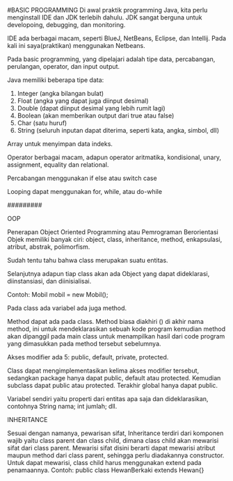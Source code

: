 #BASIC PROGRAMMING
Di awal praktik programming Java, kita perlu menginstall IDE dan JDK terlebih dahulu. JDK sangat berguna untuk developoing, debugging, dan monitoring.

IDE ada berbagai macam, seperti BlueJ, NetBeans, Eclipse, dan Intellij. Pada kali ini saya(praktikan) menggunakan Netbeans.

Pada basic programming, yang dipelajari adalah tipe data, percabangan, perulangan, operator, dan input output.

Java memiliki beberapa tipe data: 
1. Integer (angka bilangan bulat)
2. Float (angka yang dapat juga diinput desimal)
3. Double (dapat diinput desimal yang lebih rumit lagi)
4. Boolean (akan memberikan output dari true atau false)
5. Char (satu huruf)
6. String (seluruh inputan dapat diterima, seperti kata, angka, simbol, dll)

Array untuk menyimpan data indeks.

Operator berbagai macam, adapun operator aritmatika, kondisional, unary, assignment, equality dan relational.

Percabangan menggunakan if else atau switch case

Looping dapat menggunakan for, while, atau do-while


#########

OOP

Penerapan Object Oriented Programming atau Pemrograman Berorientasi Objek memiliki banyak ciri: object, class, inheritance, method, enkapsulasi, atribut, abstrak, polimorfism.

Sudah tentu tahu bahwa class merupakan suatu entitas. 

Selanjutnya adapun tiap class akan ada Object yang dapat dideklarasi, diinstansiasi, dan diinisialisai.

Contoh: Mobil mobil = new Mobil();

Pada class ada variabel ada juga method.

Method dapat ada pada class. Method biasa diakhiri () di akhir nama method, ini untuk mendeklarasikan sebuah  kode program kemudian method akan dipanggil pada main 
class untuk menampilkan hasil dari code program yang dimasukkan pada method tersebut sebelumnya.

Akses modifier ada 5: public, default, private, protected.

Class dapat mengimplementasikan kelima akses modifier tersebut, sedangkan package hanya dapat public, default atau protected. Kemudian subclass dapat public atau protected. Terakhir global hanya dapat public.

Variabel sendiri yaitu properti dari entitas apa saja dan dideklarasikan, contohnya String nama; int jumlah; dll.


INHERITANCE

Sesuai dengan namanya, pewarisan sifat, Inheritance terdiri dari komponen wajib yaitu class parent dan class child, dimana class child akan mewarisi sifat dari class parent. Mewarisi sifat disini berarti dapat mewarisi atribut maupun method dari class parent, sehingga perlu diadakannya constructor. Untuk dapat mewarisi, class child harus menggunakan extend pada penamaannya. Contoh: public class HewanBerkaki extends Hewan{}


